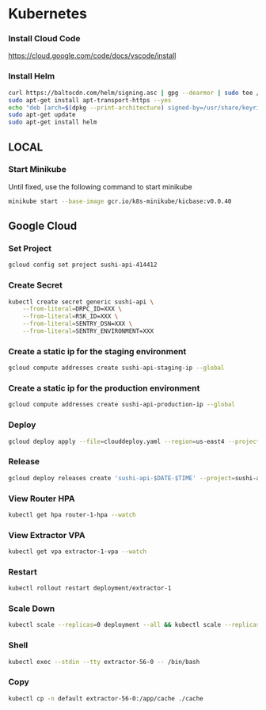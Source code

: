 # Kubernetes

### Install Cloud Code

https://cloud.google.com/code/docs/vscode/install

### Install Helm

```bash
curl https://baltocdn.com/helm/signing.asc | gpg --dearmor | sudo tee /usr/share/keyrings/helm.gpg > /dev/null
sudo apt-get install apt-transport-https --yes
echo "deb [arch=$(dpkg --print-architecture) signed-by=/usr/share/keyrings/helm.gpg] https://baltocdn.com/helm/stable/debian/ all main" | sudo tee /etc/apt/sources.list.d/helm-stable-debian.list
sudo apt-get update
sudo apt-get install helm
```

## LOCAL

### Start Minikube

Until fixed, use the following command to start minikube

```bash
minikube start --base-image gcr.io/k8s-minikube/kicbase:v0.0.40
```

## Google Cloud

### Set Project

```bash
gcloud config set project sushi-api-414412
```

### Create Secret

```bash
kubectl create secret generic sushi-api \
    --from-literal=DRPC_ID=XXX \
    --from-literal=RSK_ID=XXX \
    --from-literal=SENTRY_DSN=XXX \
    --from-literal=SENTRY_ENVIRONMENT=XXX
```

### Create a static ip for the staging environment

```bash
gcloud compute addresses create sushi-api-staging-ip --global
```

### Create a static ip for the production environment

```bash
gcloud compute addresses create sushi-api-production-ip --global
```

### Deploy

```bash
gcloud deploy apply --file=clouddeploy.yaml --region=us-east4 --project=sushi-api-414412
```

### Release

```bash
gcloud deploy releases create 'sushi-api-$DATE-$TIME' --project=sushi-api-414412 --region=us-east4 --source=. --delivery-pipeline=sushi-api --images=extractor=,router=
```

### View Router HPA

```bash
kubectl get hpa router-1-hpa --watch
```

### View Extractor VPA

```bash
kubectl get vpa extractor-1-vpa --watch
```

### Restart

```bash
kubectl rollout restart deployment/extractor-1
```

### Scale Down

```bash
kubectl scale --replicas=0 deployment --all && kubectl scale --replicas=0 statefulset --all
```

### Shell

```bash
kubectl exec --stdin --tty extractor-56-0 -- /bin/bash
```

### Copy

```bash
kubectl cp -n default extractor-56-0:/app/cache ./cache
```